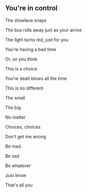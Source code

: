 ## You're in control

The shoelace snaps

The bus rolls away just as your arrive

The light turns red, just for you

You're having a bad time

Or, so you think

This is a choice

You're dealt blows all the time

This is no different

The small

The big

No matter

Choices, choices

Don't get me wrong

Be mad

Be sad

Be whatever

Just know

That's all you